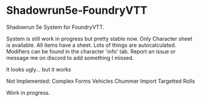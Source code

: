# Shadowrun5e-FoundryVTT

Shadowrun 5e System for FoundryVTT.

System is still work in progress but pretty stable now.
Only Character sheet is available. All items have a sheet.
Lots of things are autocalculated. Modifiers can be found in the character 'info' tab. Report an issue or message me on discord to add something I missed.

It looks ugly... but it works

Not Implemented:
Complex Forms
Vehicles
Chummer Import
Targetted Rolls

Work in progress.
